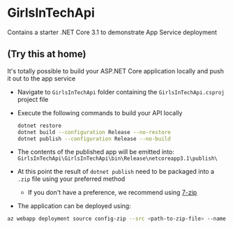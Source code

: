 # GirlsInTechApi

Contains a starter .NET Core 3.1 to demonstrate App Service deployment

## (Try this at home)
It's totally possible to build your ASP.NET Core application locally and push it out to the app service

- Navigate to `GirlsInTechApi` folder containing the `GirlsInTechApi.csproj` project file
- Execute the following commands to build your API locally
  ```bash
  dotnet restore
  dotnet build --configuration Release --no-restore
  dotnet publish --configuration Release --no-build
  ```

- The contents of the published app will be emitted into:
`GirlsInTechApi\GirlsInTechApi\bin\Release\netcoreapp3.1\publish\`
- At this point the result of `dotnet publish` need to be packaged into a `.zip` file using your preferred method
  - If you don't have a preference, we recommend using [7-zip](https://www.7-zip.org/)
- The application can be deployed using:
```bash
az webapp deployment source config-zip --src <path-to-zip-file> --name <app-service-name> --resource-group <resource-group>
```